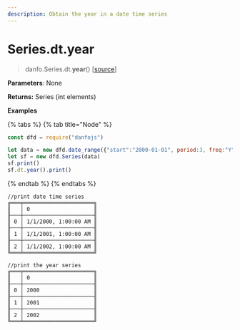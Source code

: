 ```yaml
---
description: Obtain the year in a date time series
---
```


# Series.dt.year

> danfo.Series.dt.**year**\(\)    \[[source](https://github.com/opensource9ja/danfojs/blob/master/danfojs/src/core/timeseries.js#L228)\]

**Parameters**: None

**Returns:** Series \(int elements\)

**Examples**

{% tabs %}
{% tab title="Node" %}
```javascript
const dfd = require("danfojs")

let data = new dfd.date_range({"start":"2000-01-01", period:3, freq:"Y"})
let sf = new dfd.Series(data)
sf.print()
sf.dt.year().print()
```
{% endtab %}
{% endtabs %}

```text
//print date time series
╔═══╤══════════════════════╗
║   │ 0                    ║
╟───┼──────────────────────╢
║ 0 │ 1/1/2000, 1:00:00 AM ║
╟───┼──────────────────────╢
║ 1 │ 1/1/2001, 1:00:00 AM ║
╟───┼──────────────────────╢
║ 2 │ 1/1/2002, 1:00:00 AM ║
╚═══╧══════════════════════╝

//print the year series
╔═══╤══════════════════════╗
║   │ 0                    ║
╟───┼──────────────────────╢
║ 0 │ 2000                 ║
╟───┼──────────────────────╢
║ 1 │ 2001                 ║
╟───┼──────────────────────╢
║ 2 │ 2002                 ║
╚═══╧══════════════════════╝
```

